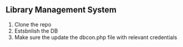 ## Library Management System

1. Clone the repo
2. Estsbnlish the DB
3. Make sure the update the dbcon.php file with relevant credentials
